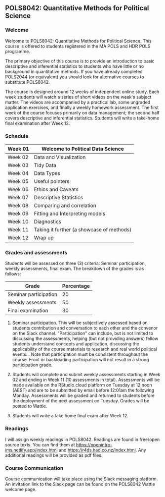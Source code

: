 ## POLS8042: Quantitative Methods for Political Science

### Welcome

Welcome to POLS8042: Quantitative Methods for Political Science. This course is offered to students registered in the MA POLS and HDR POLS programme.

The primary objective of this course is to provide an introduction to basic descriptive and inferential statistics to students who have little or no background in quantitative methods. If you have already completed POLS2044 (or equivalent) you should look for alternative courses to substitute POLS8042.

The course is designed around 12 weeks of independent online study. Each week students will watch a series of short videos on the week's subject matter. The videos are accompanied by a practical lab, some ungraded application exercises, and finally a weekly homework assessment. The first week of the course focuses primarily on data management; the second half covers descriptive and inferential statistics. Students will write a take-home final examination after Week 12.

### Schedule

| Week 01 | Welcome to Political Data Science         |
|---------|-------------------------------------------|
| Week 02 | Data and Visualization                    |
| Week 03 | Tidy Data                                 |
| Week 04 | Data Types                                |
| Week 05 | Useful pointers                           |
| Week 06 | Ethics and Caveats                        |
| Week 07 | Descriptive Statistics                    |
| Week 08 | Comparing and correlation                 |
| Week 09 | Fitting and Interpreting models           |
| Week 10 | Diagnostics                               |
| Week 11 | Taking it further (a showcase of methods) |
| Week 12 | Wrap up                                   |

### Grades and assessments

Students will be assessed on three (3) criteria: Seminar participation, weekly assessments, final exam. The breakdown of the grades is as follows:

| Grade                 | Percentage |
|-----------------------|------------|
| Seminar participation | 20         |
| Weekly assessments    | 50         |
| Final examination     | 30         |

1.  Seminar participation. This will be subjectively assessed based on students contribution and conversation to each other and the convenor on the Slack channel. "Participation" can include, but is not limited to discussing the assessments, helping (but not providing answers) fellow students understand concepts and application, discussing the applicability of the course materials to research and real world political events... Note that participation must be consistent throughout the course. Front or backloading participation will not result in a strong participation grade.

2.  Students will complete and submit weekly assessments starting in Week 02 and ending in Week 11 (10 assessments in total). Assessments will be made available on the RStudio.cloud platform on Tuesday at 12 noon (AEST) and are to be submitted by email before 12:01am the following Monday. Assessments will be graded and returned to students before the deployment of the next assessment on Tuesday. Grades will be posted to Wattle.

3.  Students will write a take home final exam after Week 12.

### Readings

I will assign weekly readings in POLS8042. Readings are found in free/open source texts. You can find them at <https://openintro-ims.netlify.app/index.html> and <https://r4ds.had.co.nz/index.html>. Any additional readings will be provided as pdf files.

### Course Communication

Course communication will take place using the Slack messaging platform. An invitation link to the Slack page can be found on the POLS8042 Wattle welcome page.
